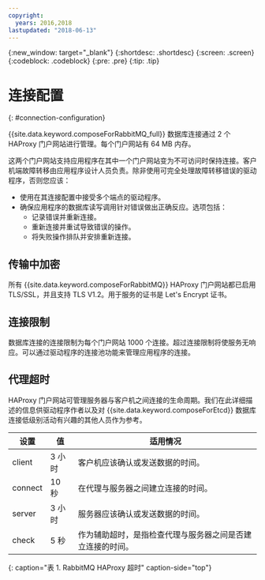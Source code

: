 ```yaml
---
copyright:
  years: 2016,2018
lastupdated: "2018-06-13"
---
```


{:new_window: target="_blank"}
{:shortdesc: .shortdesc}
{:screen: .screen}
{:codeblock: .codeblock}
{:pre: .pre}
{:tip: .tip}

# 连接配置
{: #connection-configuration}

{{site.data.keyword.composeForRabbitMQ_full}} 数据库连接通过 2 个 HAProxy 门户网站进行管理。每个门户网站有 64 MB 内存。

这两个门户网站支持应用程序在其中一个门户网站变为不可访问时保持连接。客户机端故障转移由应用程序设计人员负责。除非使用可完全处理故障转移错误的驱动程序，否则您应该：

* 使用在其连接配置中接受多个端点的驱动程序。
* 确保应用程序的数据库读写调用针对错误做出正确反应。选项包括：
  + 记录错误并重新连接。
  + 重新连接并重试导致错误的操作。
  + 将失败操作排队并安排重新连接。

## 传输中加密

所有 {{site.data.keyword.composeForRabbitMQ}} HAProxy 门户网站都已启用 TLS/SSL，并且支持 TLS V1.2。用于服务的证书是 Let's Encrypt 证书。

## 连接限制

数据库连接的连接限制为每个门户网站 1000 个连接。超过连接限制将使服务无响应。可以通过驱动程序的连接池功能来管理应用程序的连接。

## 代理超时

HAProxy 门户网站可管理服务器与客户机之间连接的生命周期。我们在此详细描述的信息供驱动程序作者以及对 {{site.data.keyword.composeForEtcd}} 数据库连接低级别活动有兴趣的其他人员作为参考。

设置|值|适用情况
----------|-----------|-----------
client|3 小时|客户机应该确认或发送数据的时间。
connect|10 秒|在代理与服务器之间建立连接的时间。
server|3 小时|服务器应该确认或发送数据的时间。
check|5 秒|作为辅助超时，是指检查代理与服务器之间是否建立连接的时间。
{: caption="表 1. RabbitMQ HAProxy 超时" caption-side="top"}





